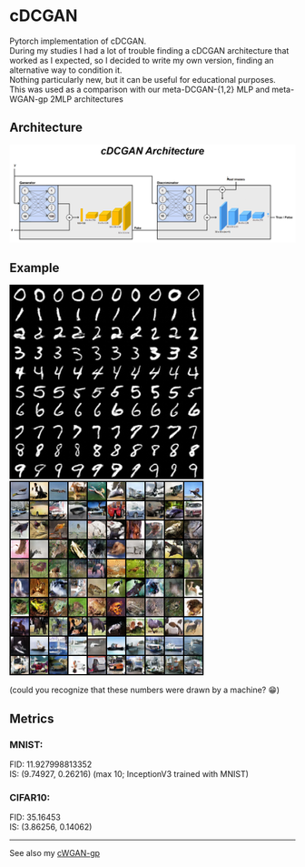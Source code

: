# cDCGAN
Pytorch implementation of cDCGAN.<br>
During my studies I had a lot of trouble finding a cDCGAN architecture that worked as I expected, so I decided to write my own version, finding an alternative way to condition it.<br />
Nothing particularly new, but it can be useful for educational purposes.<br />
This was used as a comparison with our meta-DCGAN-{1,2} MLP and meta-WGAN-gp 2MLP architectures<br />
## Architecture
![](cDCGAN.png)
## Example
![](example2.png) ![](example.png)

(could you recognize that these numbers were drawn by a machine? 😁)
## Metrics
### MNIST:
FID: 11.927998813352<br>
IS: (9.74927, 0.26216) (max 10; InceptionV3 trained with MNIST)

### CIFAR10:
FID: 35.16453<br>
IS: (3.86256, 0.14062)

--------------
See also my <a href="https://github.com/NicelyCla/cWGAN-gp">cWGAN-gp</a>
